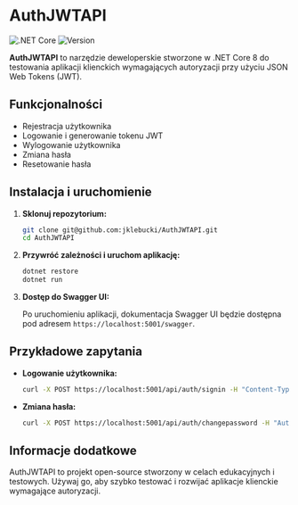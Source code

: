 # AuthJWTAPI
![.NET Core](https://img.shields.io/badge/.NET%20Core-8.0-blue) ![Version](https://img.shields.io/badge/version-1.0.0-green)

**AuthJWTAPI** to narzędzie deweloperskie stworzone w .NET Core 8 do testowania aplikacji klienckich wymagających autoryzacji przy użyciu JSON Web Tokens (JWT).

## Funkcjonalności

- Rejestracja użytkownika
- Logowanie i generowanie tokenu JWT
- Wylogowanie użytkownika
- Zmiana hasła
- Resetowanie hasła

## Instalacja i uruchomienie

1. **Sklonuj repozytorium:**

    ```bash
    git clone git@github.com:jklebucki/AuthJWTAPI.git
    cd AuthJWTAPI
    ```

2. **Przywróć zależności i uruchom aplikację:**

    ```bash
    dotnet restore
    dotnet run
    ```

3. **Dostęp do Swagger UI:**

    Po uruchomieniu aplikacji, dokumentacja Swagger UI będzie dostępna pod adresem `https://localhost:5001/swagger`.

## Przykładowe zapytania

- **Logowanie użytkownika:**

    ```bash
    curl -X POST https://localhost:5001/api/auth/signin -H "Content-Type: application/json" -d "{\"username\":\"testuser\", \"password\":\"password123\"}"
    ```

- **Zmiana hasła:**

    ```bash
    curl -X POST https://localhost:5001/api/auth/changepassword -H "Authorization: Bearer {token}" -H "Content-Type: application/json" -d "{\"newPassword\":\"newpassword123\"}"
    ```

## Informacje dodatkowe

AuthJWTAPI to projekt open-source stworzony w celach edukacyjnych i testowych. Używaj go, aby szybko testować i rozwijać aplikacje klienckie wymagające autoryzacji.
